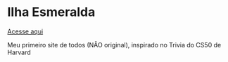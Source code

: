 # Ilha Esmeralda
[Acesse aqui](https://danilo-xaxa.github.io/ilha_esmeralda/)

 Meu primeiro site de todos (NÃO original), inspirado no Trivia do CS50 de Harvard
